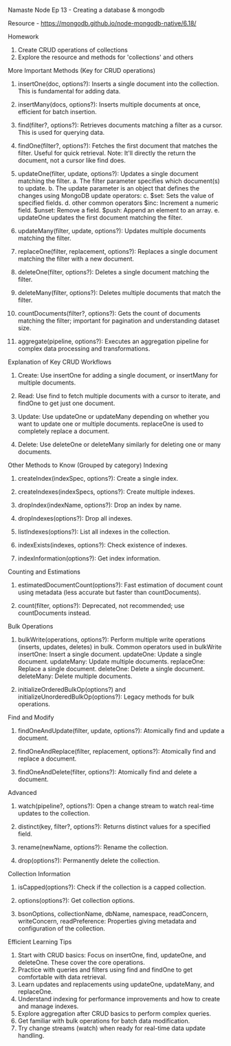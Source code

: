 Namaste Node
Ep 13 - Creating a database & mongodb

Resource - https://mongodb.github.io/node-mongodb-native/6.18/

Homework
1. Create CRUD operations of collections
2. Explore the resource and methods for 'collections' and others

More Important Methods (Key for CRUD operations)

1. insertOne(doc, options?): Inserts a single document into the collection. This is fundamental for adding data.

2. insertMany(docs, options?): Inserts multiple documents at once, efficient for batch insertion.

3. find(filter?, options?): Retrieves documents matching a filter as a cursor. This is used for querying data.

4. findOne(filter?, options?): Fetches the first document that matches the filter. Useful for quick retrieval.
    Note: It'll directly the return the document, not a cursor like find does.

5. updateOne(filter, update, options?): Updates a single document matching the filter.
    a. The filter parameter specifies which document(s) to update.
    b. The update parameter is an object that defines the changes using MongoDB update operators:
    c. $set: Sets the value of specified fields.
    d. other common operators
        $inc: Increment a numeric field.
        $unset: Remove a field.
        $push: Append an element to an array.
    e. updateOne updates the first document matching the filter.

6. updateMany(filter, update, options?): Updates multiple documents matching the filter.

7. replaceOne(filter, replacement, options?): Replaces a single document matching the filter with a new document.

8. deleteOne(filter, options?): Deletes a single document matching the filter.

9. deleteMany(filter, options?): Deletes multiple documents that match the filter.

10. countDocuments(filter?, options?): Gets the count of documents matching the filter; important for pagination and understanding dataset size.

11. aggregate(pipeline, options?): Executes an aggregation pipeline for complex data processing and transformations.

Explanation of Key CRUD Workflows
1. Create: Use insertOne for adding a single document, or insertMany for multiple documents.

2. Read: Use find to fetch multiple documents with a cursor to iterate, and findOne to get just one document.

3. Update: Use updateOne or updateMany depending on whether you want to update one or multiple documents. replaceOne is used to completely replace a document.

4. Delete: Use deleteOne or deleteMany similarly for deleting one or many documents.

Other Methods to Know (Grouped by category)
Indexing
1. createIndex(indexSpec, options?): Create a single index.

2. createIndexes(indexSpecs, options?): Create multiple indexes.

3. dropIndex(indexName, options?): Drop an index by name.

4. dropIndexes(options?): Drop all indexes.

5. listIndexes(options?): List all indexes in the collection.

6. indexExists(indexes, options?): Check existence of indexes.

7. indexInformation(options?): Get index information.

Counting and Estimations
1. estimatedDocumentCount(options?): Fast estimation of document count using metadata (less accurate but faster than countDocuments).

2. count(filter, options?): Deprecated, not recommended; use countDocuments instead.

Bulk Operations
1. bulkWrite(operations, options?): Perform multiple write operations (inserts, updates, deletes) in bulk.
    Common operators used in bulkWrite
        insertOne: Insert a single document.
        updateOne: Update a single document.
        updateMany: Update multiple documents.
        replaceOne: Replace a single document.
        deleteOne: Delete a single document.
        deleteMany: Delete multiple documents.

2. initializeOrderedBulkOp(options?) and initializeUnorderedBulkOp(options?): Legacy methods for bulk operations.

Find and Modify
1. findOneAndUpdate(filter, update, options?): Atomically find and update a document.

2. findOneAndReplace(filter, replacement, options?): Atomically find and replace a document.

3. findOneAndDelete(filter, options?): Atomically find and delete a document.

Advanced
1. watch(pipeline?, options?): Open a change stream to watch real-time updates to the collection.

2. distinct(key, filter?, options?): Returns distinct values for a specified field.

3. rename(newName, options?): Rename the collection.

4. drop(options?): Permanently delete the collection.

Collection Information
1. isCapped(options?): Check if the collection is a capped collection.

2. options(options?): Get collection options.

3. bsonOptions, collectionName, dbName, namespace, readConcern, writeConcern, readPreference: Properties giving metadata and configuration of the collection.

Efficient Learning Tips
1. Start with CRUD basics: Focus on insertOne, find, updateOne, and deleteOne. These cover the core operations.
2. Practice with queries and filters using find and findOne to get comfortable with data retrieval.
3. Learn updates and replacements using updateOne, updateMany, and replaceOne.
4. Understand indexing for performance improvements and how to create and manage indexes.
5. Explore aggregation after CRUD basics to perform complex queries.
6. Get familiar with bulk operations for batch data modification.
7. Try change streams (watch) when ready for real-time data update handling.